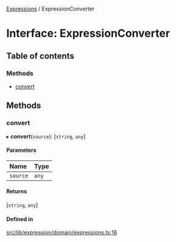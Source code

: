 [Expressions](../README.md) / ExpressionConverter

# Interface: ExpressionConverter

## Table of contents

### Methods

- [convert](ExpressionConverter.md#convert)

## Methods

### convert

▸ **convert**(`source`): [`string`, `any`]

#### Parameters

| Name | Type |
| :------ | :------ |
| `source` | `any` |

#### Returns

[`string`, `any`]

#### Defined in

[src/lib/expression/domain/expressions.ts:16](https://github.com/FlavioLionelRita/3xpr/blob/6ae12c6/src/lib/expression/domain/expressions.ts#L16)
